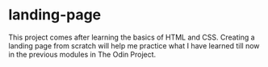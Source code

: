 # landing-page

This project comes after learning the basics of HTML and CSS.
Creating a landing page from scratch will help me practice what I have learned till now in the previous modules in The Odin Project.
